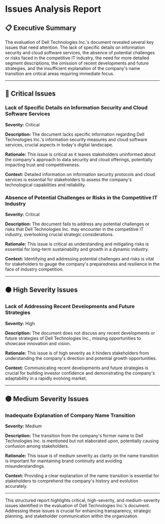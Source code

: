 # Issues Analysis Report

## 📋 Executive Summary

The evaluation of Dell Technologies Inc.'s document revealed several key issues that need attention. The lack of specific details on information security and cloud software services, the absence of potential challenges or risks faced in the competitive IT industry, the need for more detailed segment descriptions, the omission of recent developments and future strategies, and the insufficient explanation of the company's name transition are critical areas requiring immediate focus.

---

## 🔴 Critical Issues

### Lack of Specific Details on Information Security and Cloud Software Services

**Severity:** Critical

**Description:** The document lacks specific information regarding Dell Technologies Inc.'s information security measures and cloud software services, crucial aspects in today's digital landscape.

**Rationale:** This issue is critical as it leaves stakeholders uninformed about the company's approach to data security and cloud offerings, potentially impacting trust and competitiveness.

**Context:** Detailed information on information security protocols and cloud services is essential for stakeholders to assess the company's technological capabilities and reliability.

### Absence of Potential Challenges or Risks in the Competitive IT Industry

**Severity:** Critical

**Description:** The document fails to address any potential challenges or risks that Dell Technologies Inc. may encounter in the competitive IT industry, overlooking crucial strategic considerations.

**Rationale:** This issue is critical as understanding and mitigating risks is essential for long-term sustainability and growth in a dynamic industry.

**Context:** Identifying and addressing potential challenges and risks is vital for stakeholders to gauge the company's preparedness and resilience in the face of industry competition.

---

## 🟠 High Severity Issues

### Lack of Addressing Recent Developments and Future Strategies

**Severity:** High

**Description:** The document does not discuss any recent developments or future strategies of Dell Technologies Inc., missing opportunities to showcase innovation and vision.

**Rationale:** This issue is of high severity as it hinders stakeholders from understanding the company's direction and potential growth opportunities.

**Context:** Communicating recent developments and future strategies is crucial for building investor confidence and demonstrating the company's adaptability in a rapidly evolving market.

---

## 🟡 Medium Severity Issues

### Inadequate Explanation of Company Name Transition

**Severity:** Medium

**Description:** The transition from the company's former name to Dell Technologies Inc. is mentioned but not elaborated upon, potentially causing confusion among stakeholders.

**Rationale:** This issue is of medium severity as clarity on the name transition is important for maintaining brand continuity and avoiding misunderstandings.

**Context:** Providing a clear explanation of the name transition is essential for stakeholders to comprehend the company's history and evolution accurately.

---

This structured report highlights critical, high-severity, and medium-severity issues identified in the evaluation of Dell Technologies Inc.'s document. Addressing these issues is crucial for enhancing transparency, strategic planning, and stakeholder communication within the organization.
